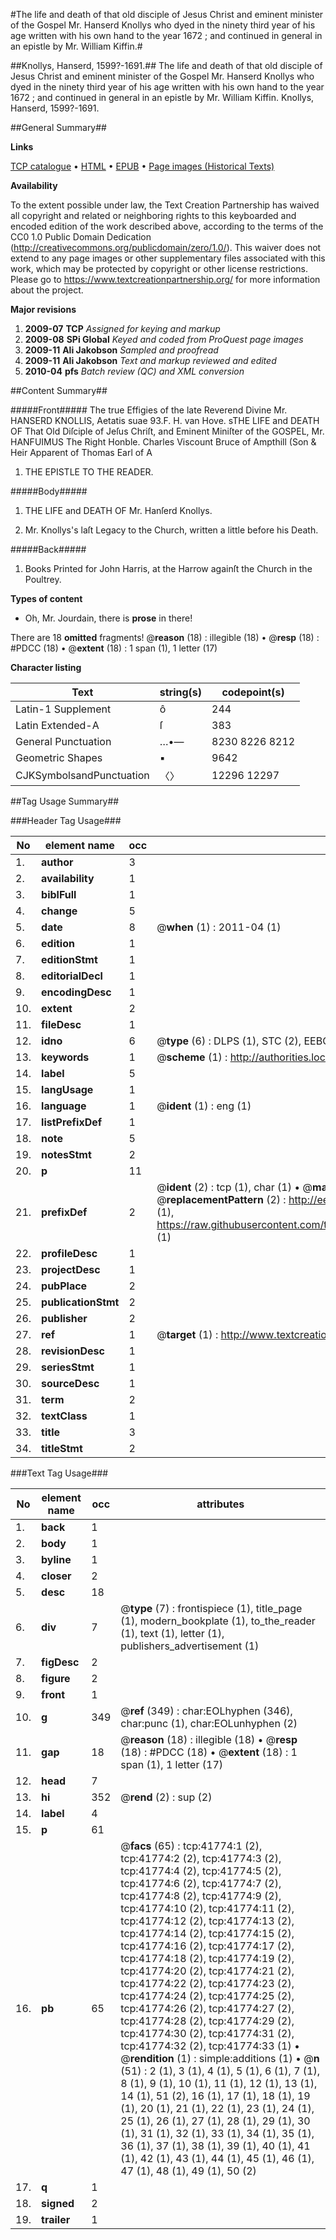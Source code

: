 #The life and death of that old disciple of Jesus Christ and eminent minister of the Gospel Mr. Hanserd Knollys who dyed in the ninety third year of his age written with his own hand to the year 1672 ; and continued in general in an epistle by Mr. William Kiffin.#

##Knollys, Hanserd, 1599?-1691.##
The life and death of that old disciple of Jesus Christ and eminent minister of the Gospel Mr. Hanserd Knollys who dyed in the ninety third year of his age written with his own hand to the year 1672 ; and continued in general in an epistle by Mr. William Kiffin.
Knollys, Hanserd, 1599?-1691.

##General Summary##

**Links**

[TCP catalogue](http://www.ota.ox.ac.uk/tcp/)  • 
[HTML](http://tei.it.ox.ac.uk/tcp/Texts-HTML/free/A47/A47565.html)  • 
[EPUB](http://tei.it.ox.ac.uk/tcp/Texts-EPUB/free/A47/A47565.epub) • 
[Page images (Historical Texts)](https://historicaltexts.jisc.ac.uk/eebo-08776720e)

**Availability**

To the extent possible under law, the Text Creation Partnership has waived all copyright and related or neighboring rights to this keyboarded and encoded edition of the work described above, according to the terms of the CC0 1.0 Public Domain Dedication (http://creativecommons.org/publicdomain/zero/1.0/). This waiver does not extend to any page images or other supplementary files associated with this work, which may be protected by copyright or other license restrictions. Please go to https://www.textcreationpartnership.org/ for more information about the project.

**Major revisions**

1. __2009-07__ __TCP__ *Assigned for keying and markup*
1. __2009-08__ __SPi Global__ *Keyed and coded from ProQuest page images*
1. __2009-11__ __Ali Jakobson__ *Sampled and proofread*
1. __2009-11__ __Ali Jakobson__ *Text and markup reviewed and edited*
1. __2010-04__ __pfs__ *Batch review (QC) and XML conversion*

##Content Summary##

#####Front#####
The true Effigies of the late Reverend Divine Mr. HANSERD KNOLLIS, Aetatis suae 93.F. H. van Hove. sTHE LIFE and DEATH OF That Old Diſciple of Jeſus Chriſt, and Eminent Miniſter of the GOSPEL, Mr. HANFUIMUS The Right Honble. Charles Viscount Bruce of Ampthill (Son & Heir Apparent of Thomas Earl of A
1. THE EPISTLE TO THE READER.

#####Body#####

1. THE LIFE and DEATH OF Mr. Hanſerd Knollys.

1. Mr. Knollys's laſt Legacy to the Church, written a little before his Death.

#####Back#####

1. Books Printed for John Harris, at the Harrow againſt the Church in the Poultrey.

**Types of content**

  * Oh, Mr. Jourdain, there is **prose** in there!

There are 18 **omitted** fragments! 
 @__reason__ (18) : illegible (18)  •  @__resp__ (18) : #PDCC (18)  •  @__extent__ (18) : 1 span (1), 1 letter (17)

**Character listing**


|Text|string(s)|codepoint(s)|
|---|---|---|
|Latin-1 Supplement|ô|244|
|Latin Extended-A|ſ|383|
|General Punctuation|…•—|8230 8226 8212|
|Geometric Shapes|▪|9642|
|CJKSymbolsandPunctuation|〈〉|12296 12297|

##Tag Usage Summary##

###Header Tag Usage###

|No|element name|occ|attributes|
|---|---|---|---|
|1.|__author__|3||
|2.|__availability__|1||
|3.|__biblFull__|1||
|4.|__change__|5||
|5.|__date__|8| @__when__ (1) : 2011-04 (1)|
|6.|__edition__|1||
|7.|__editionStmt__|1||
|8.|__editorialDecl__|1||
|9.|__encodingDesc__|1||
|10.|__extent__|2||
|11.|__fileDesc__|1||
|12.|__idno__|6| @__type__ (6) : DLPS (1), STC (2), EEBO-CITATION (1), OCLC (1), VID (1)|
|13.|__keywords__|1| @__scheme__ (1) : http://authorities.loc.gov/ (1)|
|14.|__label__|5||
|15.|__langUsage__|1||
|16.|__language__|1| @__ident__ (1) : eng (1)|
|17.|__listPrefixDef__|1||
|18.|__note__|5||
|19.|__notesStmt__|2||
|20.|__p__|11||
|21.|__prefixDef__|2| @__ident__ (2) : tcp (1), char (1)  •  @__matchPattern__ (2) : ([0-9\-]+):([0-9IVX]+) (1), (.+) (1)  •  @__replacementPattern__ (2) : http://eebo.chadwyck.com/downloadtiff?vid=$1&page=$2 (1), https://raw.githubusercontent.com/textcreationpartnership/Texts/master/tcpchars.xml#$1 (1)|
|22.|__profileDesc__|1||
|23.|__projectDesc__|1||
|24.|__pubPlace__|2||
|25.|__publicationStmt__|2||
|26.|__publisher__|2||
|27.|__ref__|1| @__target__ (1) : http://www.textcreationpartnership.org/docs/. (1)|
|28.|__revisionDesc__|1||
|29.|__seriesStmt__|1||
|30.|__sourceDesc__|1||
|31.|__term__|2||
|32.|__textClass__|1||
|33.|__title__|3||
|34.|__titleStmt__|2||


###Text Tag Usage###

|No|element name|occ|attributes|
|---|---|---|---|
|1.|__back__|1||
|2.|__body__|1||
|3.|__byline__|1||
|4.|__closer__|2||
|5.|__desc__|18||
|6.|__div__|7| @__type__ (7) : frontispiece (1), title_page (1), modern_bookplate (1), to_the_reader (1), text (1), letter (1), publishers_advertisement (1)|
|7.|__figDesc__|2||
|8.|__figure__|2||
|9.|__front__|1||
|10.|__g__|349| @__ref__ (349) : char:EOLhyphen (346), char:punc (1), char:EOLunhyphen (2)|
|11.|__gap__|18| @__reason__ (18) : illegible (18)  •  @__resp__ (18) : #PDCC (18)  •  @__extent__ (18) : 1 span (1), 1 letter (17)|
|12.|__head__|7||
|13.|__hi__|352| @__rend__ (2) : sup (2)|
|14.|__label__|4||
|15.|__p__|61||
|16.|__pb__|65| @__facs__ (65) : tcp:41774:1 (2), tcp:41774:2 (2), tcp:41774:3 (2), tcp:41774:4 (2), tcp:41774:5 (2), tcp:41774:6 (2), tcp:41774:7 (2), tcp:41774:8 (2), tcp:41774:9 (2), tcp:41774:10 (2), tcp:41774:11 (2), tcp:41774:12 (2), tcp:41774:13 (2), tcp:41774:14 (2), tcp:41774:15 (2), tcp:41774:16 (2), tcp:41774:17 (2), tcp:41774:18 (2), tcp:41774:19 (2), tcp:41774:20 (2), tcp:41774:21 (2), tcp:41774:22 (2), tcp:41774:23 (2), tcp:41774:24 (2), tcp:41774:25 (2), tcp:41774:26 (2), tcp:41774:27 (2), tcp:41774:28 (2), tcp:41774:29 (2), tcp:41774:30 (2), tcp:41774:31 (2), tcp:41774:32 (2), tcp:41774:33 (1)  •  @__rendition__ (1) : simple:additions (1)  •  @__n__ (51) : 2 (1), 3 (1), 4 (1), 5 (1), 6 (1), 7 (1), 8 (1), 9 (1), 10 (1), 11 (1), 12 (1), 13 (1), 14 (1), 51 (2), 16 (1), 17 (1), 18 (1), 19 (1), 20 (1), 21 (1), 22 (1), 23 (1), 24 (1), 25 (1), 26 (1), 27 (1), 28 (1), 29 (1), 30 (1), 31 (1), 32 (1), 33 (1), 34 (1), 35 (1), 36 (1), 37 (1), 38 (1), 39 (1), 40 (1), 41 (1), 42 (1), 43 (1), 44 (1), 45 (1), 46 (1), 47 (1), 48 (1), 49 (1), 50 (2)|
|17.|__q__|1||
|18.|__signed__|2||
|19.|__trailer__|1||

